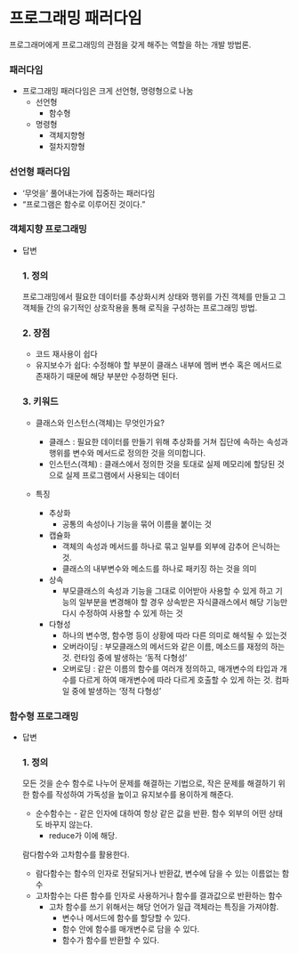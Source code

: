 # 프로그래밍 패러다임

프로그래머에게 프로그래밍의 관점을 갖게 해주는 역할을 하는 개발 방법론.

### 패러다임

- 프로그래밍 패러다임은 크게 선언형, 명령형으로 나눔
    - 선언형
        - 함수형
    - 명령형
        - 객체지향형
        - 절차지향형

### 선언형 패러다임

- ‘무엇을’ 풀어내는가에 집중하는 패러다임
- “프로그램은 함수로 이루어진 것이다.”

### 객체지향 프로그래밍

- 답변
    
    ### 1. 정의
    
    프로그래밍에서 필요한 데이터를 추상화시켜 상태와 행위를 가진 객체를 만들고 그 객체들 간의 유기적인 상호작용을 통해 로직을 구성하는 프로그래밍 방법.
    
    ### 2. 장점
    
    - 코드 재사용이 쉽다
    - 유지보수가 쉽다: 수정해야 할 부분이 클래스 내부에 멤버 변수 혹은 메서드로 존재하기 때문에 해당 부분만 수정하면 된다.
    
    ### 3. 키워드
    
    - 클래스와 인스턴스(객체)는 무엇인가요?
        - 클래스 : 필요한 데이터를 만들기 위해 추상화를 거쳐 집단에 속하는 속성과 행위를 변수와 메서드로 정의한 것을 의미합니다.
        - 인스턴스(객체) : 클래스에서 정의한 것을 토대로 실제 메모리에 할당된 것으로 실제 프로그램에서 사용되는 데이터
    
    - 특징
        - 추상화
            - 공통의 속성이나 기능을 묶어 이름을 붙이는 것
        - 캡슐화
            - 객체의 속성과 메서드를 하나로 묶고 일부를 외부에 감추어 은닉하는 것.
            - 클래스의 내부변수와 메소드를 하나로 패키징 하는 것을 의미
        - 상속
            - 부모클래스의 속성과 기능을 그대로 이어받아 사용할 수 있게 하고 기능의 일부분을 변경해야 할 경우 상속받은 자식클래스에서 해당 기능만 다시 수정하여 사용할 수 있게 하는 것
        - 다형성
            - 하나의 변수명, 함수명 등이 상황에 따라 다른 의미로 해석될 수 있는것
            - 오버라이딩 : 부모클래스의 메서드와 같은 이름, 메소드를 재정의 하는것. 런타임 중에 발생하는 ‘동적 다형성’
            - 오버로딩 : 같은 이름의 함수를 여러개 정의하고, 매개변수의 타입과 개수를 다르게 하여 매개변수에 따라 다르게 호출할 수 있게 하는 것. 컴파일 중에 발생하는 ‘정적 다형성’
    

### 함수형 프로그래밍

- 답변
    
    ### 1. 정의
    
    모든 것을 순수 함수로 나누어 문제를 해결하는 기법으로, 작은 문제를 해결하기 위한 함수를 작성하여 가독성을 높이고 유지보수를 용이하게 해준다.
    
    - 순수함수는 - 같은 인자에 대하여 항상 같은 값을 반환. 함수 외부의 어떤 상태도 바꾸지 않는다.
        - reduce가 이에 해당.
    
    람다함수와 고차함수를 활용한다.
    
    - 람다함수는 함수의 인자로 전달되거나 반환값, 변수에 담을 수 있는 이름없는 함수
    - 고차함수는 다른 함수를 인자로 사용하거나 함수를 결과값으로 반환하는 함수
        - 고차 함수를 쓰기 위해서는 해당 언어가 일급 객체라는 특징을 가져야함.
            - 변수나 메서드에 함수를 할당할 수 있다.
            - 함수 안에 함수를 매개변수로 담을 수 있다.
            - 함수가 함수를 반환할 수 있다.
